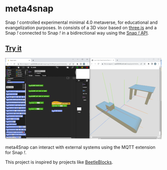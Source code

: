 # meta4snap

Snap *!* controlled experimental minimal 4.0 metaverse, for educational and evangelization purposes.
In consists of a 3D visor based on [three.js](https://threejs.org) and a Snap *!* connected to Snap *!* in a bidirectional way using the [Snap *!* API](https://github.com/jmoenig/Snap/blob/master/docs/API.md).

<!--- ## [Try it](https://pixavier.github.io/meta4snap) --->

## [Try it](http://vps656540.ovh.net/minimeta)

![View](img/example01.png)


meta4Snap can interact with external systems using the MQTT extension for Snap *!*.

This project is inspired by projects like [BeetleBlocks](http://beetleblocks.com).
